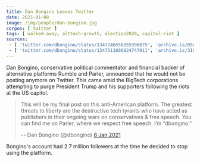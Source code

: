 ```yaml
---
title: Dan Bongino Leaves Twitter
date: 2021-01-08
image: /img/people/dan-bongino.jpg
corpos: [ twitter ]
tags: [ walked-away, alttech-growth, election2020, capitol-riot ]
sources:
 - [ 'twitter.com/dbongino/status/1347246550355996675', 'archive.is/D5wAa' ]
 - [ 'twitter.com/dbongino/status/1347511086824747011', 'archive.is/3IQZw' ]
---
```


Dan Bongino, conservative political commentator and financial backer of
alternative platforms Rumble and Parler, announced that he would not be posting
anymore on Twitter. This came amid the BigTech corporations attempting to purge
President Trump and his supporters following the riots at the US capitol.

> This will be my final post on this anti-American platform. The greatest
> threats to liberty are the destructive tech tyrants who have acted as
> publishers in their ongoing wars on conservatives & free speech.  You can
> find me on Parler, where we respect free speech. I’m “dbongino.”
>
> -- Dan Bongino (@dbongino) [8 Jan 2021](https://archive.is/3IQZw)

Bongino's account had 2.7 million followers at the time he decided to stop
using the platform.
